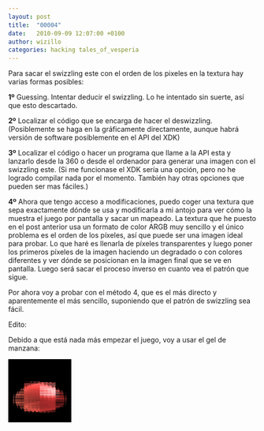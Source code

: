 ```yaml
---
layout: post
title:  "00004"
date:   2010-09-09 12:07:00 +0100
author: wizillo
categories: hacking tales_of_vesperia
---
```


Para sacar el swizzling este con el orden de los pixeles en la textura hay varias formas posibles:

**1º** Guessing. Intentar deducir el swizzling. Lo he intentado sin suerte, así que esto descartado.

**2º** Localizar el código que se encarga de hacer el deswizzling. (Posiblemente se haga en la gráficamente directamente, aunque habrá versión de software posiblemente en el API del XDK)

**3º** Localizar el código o hacer un programa que llame a la API esta y lanzarlo desde la 360 o desde el ordenador para generar una imagen con el swizzling este. (Si me funcionase el XDK sería una opción, pero no he logrado compilar nada por el momento. También hay otras opciones que pueden ser mas fáciles.)

**4º** Ahora que tengo acceso a modificaciones, puedo coger una textura que sepa exactamente dónde se usa y modificarla a mi antojo para ver cómo la muestra el juego por pantalla y sacar un mapeado. La textura que he puesto en el post anterior usa un formato de color ARGB muy sencillo y el único problema es el orden de los píxeles, así que puede ser una imagen ideal para probar. Lo que haré es llenarla de píxeles transparentes y luego poner los primeros píxeles de la imagen haciendo un degradado o con colores diferentes y ver dónde se posicionan en la imagen final que se ve en pantalla. Luego será sacar el proceso inverso en cuanto vea el patrón que sigue.

Por ahora voy a probar con el método 4, que es el más directo y aparentemente el más sencillo, suponiendo que el patrón de swizzling sea fácil.

Edito:

Debido a que está nada más empezar el juego, voy a usar el gel de manzana:

![ITEM_APPLEGUMI.TXV_.png](/img/2010/09/ITEM_APPLEGUMI.TXV_.png)

